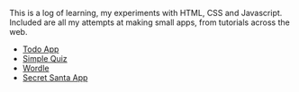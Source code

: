 This is a log of learning, my experiments with HTML, CSS and Javascript. Included are all my attempts at making small apps, from tutorials across the web.

- [Todo App](todo-app/index.html)
- [Simple Quiz](simple-quiz/index.html)
- [Wordle](wordle/index.html)
- [Secret Santa App](secret-santa/index.html)
